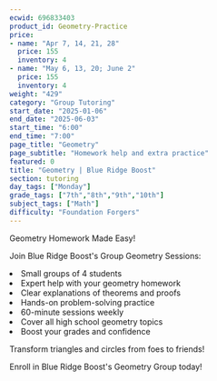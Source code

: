 ```yaml
---
ecwid: 696833403
product_id: Geometry-Practice
price:
- name: "Apr 7, 14, 21, 28"
  price: 155
  inventory: 4
- name: "May 6, 13, 20; June 2"
  price: 155
  inventory: 4
weight: "429"
category: "Group Tutoring"
start_date: "2025-01-06"
end_date: "2025-06-03"
start_time: "6:00"
end_time: "7:00"
page_title: "Geometry"
page_subtitle: "Homework help and extra practice"
featured: 0
title: "Geometry | Blue Ridge Boost"
section: tutoring
day_tags: ["Monday"]
grade_tags: ["7th","8th","9th","10th"]
subject_tags: ["Math"]
difficulty: "Foundation Forgers"
---
```

<p>Geometry Homework Made Easy!</p><p>Join Blue Ridge Boost's Group Geometry Sessions:</p><li> Small groups of 4 students</li><li>Expert help with your geometry homework</li><li> Clear explanations of theorems and proofs</li><li>Hands-on problem-solving practice</li><li>60-minute sessions weekly</li><li>Cover all high school geometry topics</li><li>Boost your grades and confidence</li><p>Transform triangles and circles from foes to friends!</p><p>Enroll in Blue Ridge Boost's Geometry Group today!</p>
